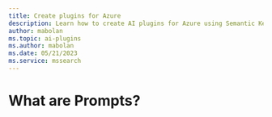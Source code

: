```yaml
---
title: Create plugins for Azure
description: Learn how to create AI plugins for Azure using Semantic Kernel
author: mabolan
ms.topic: ai-plugins
ms.author: mabolan
ms.date: 05/21/2023
ms.service: mssearch
---
```

# What are Prompts?
